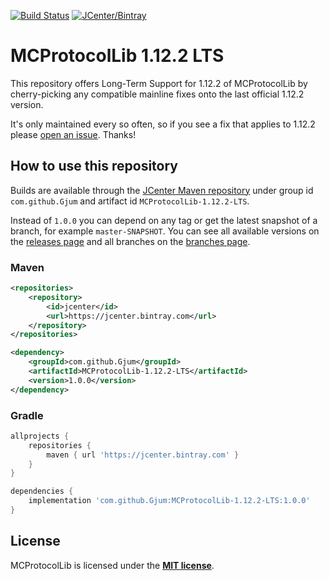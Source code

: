 [![Build Status](https://travis-ci.com/Gjum/MCProtocolLib-1.12.2-LTS.svg?branch=master)](https://travis-ci.com/Gjum/MCProtocolLib-1.12.2-LTS) [![JCenter/Bintray](https://api.bintray.com/packages/gjum/minecraft/MCProtocolLib-1.12.2-LTS/images/download.svg)](https://bintray.com/gjum/minecraft/MCProtocolLib-1.12.2-LTS/_latestVersion)

# MCProtocolLib 1.12.2 LTS

This repository offers Long-Term Support for 1.12.2 of MCProtocolLib
by cherry-picking any compatible mainline fixes onto the last official 1.12.2 version.

It's only maintained every so often, so if you see a fix that applies to 1.12.2 please [open an issue][new-issue]. Thanks!

[new-issue]: https://github.com/Gjum/MCProtocolLib-1.12.2-LTS/issues/new

## How to use this repository

Builds are available through the [JCenter Maven repository][jcenter-mcpl] under group id `com.github.Gjum` and artifact id `MCProtocolLib-1.12.2-LTS`.

[jcenter-mcpl]: https://bintray.com/gjum/minecraft/MCProtocolLib-1.12.2-LTS

Instead of `1.0.0` you can depend on any tag or get the latest snapshot of a branch, for example `master-SNAPSHOT`.
You can see all available versions on the [releases page](https://github.com/Gjum/MCProtocolLib-1.12.2-LTS/releases)
and all branches on the [branches page](https://github.com/Gjum/MCProtocolLib-1.12.2-LTS/branches).

### Maven

```xml
<repositories>
    <repository>
        <id>jcenter</id>
        <url>https://jcenter.bintray.com</url>
    </repository>
</repositories>
```

```xml
<dependency>
    <groupId>com.github.Gjum</groupId>
    <artifactId>MCProtocolLib-1.12.2-LTS</artifactId>
    <version>1.0.0</version>
</dependency>
```

### Gradle

```groovy
allprojects {
    repositories {
        maven { url 'https://jcenter.bintray.com' }
    }
}
```

```groovy
dependencies {
    implementation 'com.github.Gjum:MCProtocolLib-1.12.2-LTS:1.0.0'
}
```

## License

MCProtocolLib is licensed under the **[MIT license](http://www.opensource.org/licenses/mit-license.html)**.
